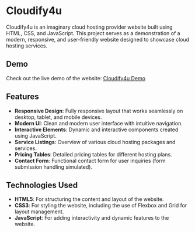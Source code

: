 # Cloudify4u

Cloudify4u is an imaginary cloud hosting provider website built using HTML, CSS, and JavaScript. This project serves as a demonstration of a modern, responsive, and user-friendly website designed to showcase cloud hosting services.

## Demo

Check out the live demo of the website: [Cloudify4u Demo](https://cloudify4u.netlify.app)

## Features

- **Responsive Design**: Fully responsive layout that works seamlessly on desktop, tablet, and mobile devices.
- **Modern UI**: Clean and modern user interface with intuitive navigation.
- **Interactive Elements**: Dynamic and interactive components created using JavaScript.
- **Service Listings**: Overview of various cloud hosting packages and services.
- **Pricing Tables**: Detailed pricing tables for different hosting plans.
- **Contact Form**: Functional contact form for user inquiries (form submission handling simulated).

## Technologies Used

- **HTML5**: For structuring the content and layout of the website.
- **CSS3**: For styling the website, including the use of Flexbox and Grid for layout management.
- **JavaScript**: For adding interactivity and dynamic features to the website.
